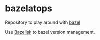 # bazelatops

Repository to play around with [bazel](https://bazel.build)

Use [Bazelisk](https://github.com/bazelbuild/bazelisk) to bazel version management.